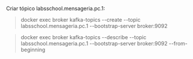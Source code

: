 Criar tópico labsschool.mensageria.pc.1:

> docker exec broker kafka-topics --create --topic labsschool.mensageria.pc.1 --bootstrap-server broker:9092

> docker exec broker kafka-topics --describe --topic labsschool.mensageria.pc.1 --bootstrap-server broker:9092 --from-beginning
